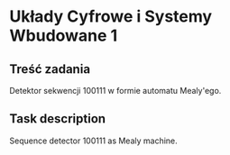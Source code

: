 # Układy Cyfrowe i Systemy Wbudowane 1
## Treść zadania

Detektor sekwencji 100111 w formie automatu Mealy'ego.

## Task description

Sequence detector 100111 as Mealy machine.
